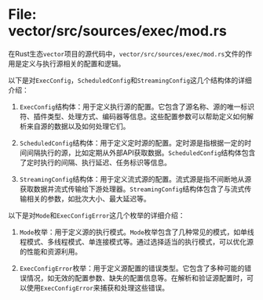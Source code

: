# File: vector/src/sources/exec/mod.rs

在Rust生态`vector`项目的源代码中，`vector/src/sources/exec/mod.rs`文件的作用是定义与执行源相关的配置和逻辑。

以下是对`ExecConfig`，`ScheduledConfig`和`StreamingConfig`这几个结构体的详细介绍：

1. `ExecConfig`结构体：用于定义执行源的配置。它包含了源名称、源的唯一标识符、插件类型、处理方式、编码器等信息。这些配置参数可以帮助定义如何解析来自源的数据以及如何处理它们。

2. `ScheduledConfig`结构体：用于定义定时源的配置。定时源是指根据一定的时间间隔执行的源，比如定期从外部API获取数据。`ScheduledConfig`结构体包含了定时执行的间隔、执行延迟、任务标识等信息。

3. `StreamingConfig`结构体：用于定义流式源的配置。流式源是指不间断地从源获取数据并流式传输给下游处理器。`StreamingConfig`结构体包含了与流式传输相关的参数，如批次大小、最大延迟等。

以下是对`Mode`和`ExecConfigError`这几个枚举的详细介绍：

1. `Mode`枚举：用于定义源的执行模式。`Mode`枚举包含了几种常见的模式，如单线程模式、多线程模式、单连接模式等。通过选择适当的执行模式，可以优化源的性能和资源利用。

2. `ExecConfigError`枚举：用于定义源配置的错误类型。它包含了多种可能的错误情况，如无效的配置参数、缺失的配置信息等。在解析和验证源配置时，可以使用`ExecConfigError`来捕获和处理这些错误。

